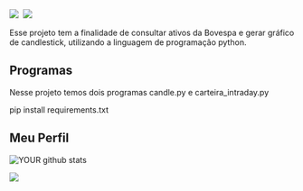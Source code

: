 
<img src= "https://img.shields.io/badge/python-%233776AB.svg?&style=flat-square&logo=python&logoColor=white" />
<img src "https://img.shields.io/badge/github-%23100000.svg?&style=for-the-badge&logo=github&logoColor=white"/>

<img src="https://img.shields.io/static/v1?label=Version&message=1.0&color=7159c1&style=for-the-badge&logo=ghost"/>


Esse projeto tem a finalidade de consultar ativos da Bovespa e gerar gráfico de candlestick, utilizando a linguagem  de programação python.

## Programas
<p align="left">Nesse projeto temos dois programas candle.py e carteira_intraday.py</p>


pip install requirements.txt 



## Meu Perfil

![YOUR github stats](https://github-readme-stats.vercel.app/api?username=rafaelsuzano)
 
[<img src="https://img.shields.io/badge/linkedin-%230077B5.svg?&style=for-the-badge&logo=linkedin&logoColor=white" />](https://www.linkedin.com/in/rafaelsuzano/)
